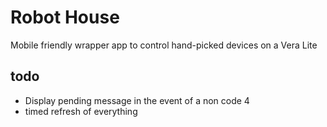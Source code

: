 # Robot House

Mobile friendly wrapper app to control hand-picked 
devices on a Vera Lite

## todo

* Display pending message in the event of a non code 4
* timed refresh of everything
